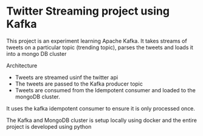 # Twitter Streaming project using Kafka

This project is an experiment learning Apache Kafka.
It takes streams of tweets on a particular topic (trending topic), parses the tweets and loads it into a mongo DB cluster

Architecture
- Tweets are streamed usinf the twitter api 
- The tweets are passed to the Kafka producer topic 
- Tweets are consumed from the Idempotent consumer and loaded to the mongoDB cluster.

It uses the kafka idempotent consumer to ensure it is only processed once. 

The Kafka and MongoDB cluster is setup locally using docker and the entire project is developed using python
